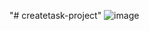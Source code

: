 "# createtask-project" 
![image](https://github.com/user-attachments/assets/ed5ab916-8d6a-4967-9864-e74169f81ffe)
